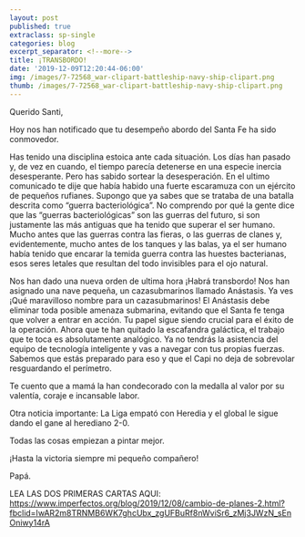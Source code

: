 ```yaml
---
layout: post
published: true
extraclass: sp-single
categories: blog
excerpt_separator: <!--more-->
title: ¡TRANSBORDO!
date: '2019-12-09T12:20:44-06:00'
img: /images/7-72568_war-clipart-battleship-navy-ship-clipart.png
thumb: /images/7-72568_war-clipart-battleship-navy-ship-clipart.png
---
```

Querido Santi, 

Hoy nos han notificado que tu desempeño abordo del Santa Fe ha sido conmovedor.  

<!--more-->

Has tenido una disciplina estoica ante cada situación.  Los días han pasado y, de vez en cuando, el tiempo parecía detenerse en una especie inercia desesperante. Pero has sabido sortear la desesperación. En el ultimo comunicado te dije que había habido una fuerte escaramuza con un ejército de pequeños rufianes. Supongo que ya sabes que se trataba de una batalla descrita como “guerra bacteriológica”. No comprendo por qué la gente dice que las “guerras bacteriológicas” son las guerras del futuro, si son justamente las más antiguas que ha tenido que superar el ser humano. Mucho antes que las guerras contra las fieras, o las guerras de clanes y, evidentemente, mucho antes de los tanques y las balas, ya el ser humano había tenido que encarar la temida guerra contra las huestes bacterianas, esos seres letales que resultan del todo invisibles para el ojo natural. 

Nos han dado una nueva orden de ultima hora ¡Habrá transbordo! Nos han asignado una nave pequeña, un cazasubmarinos llamado Anástasis. Ya ves ¡Qué maravilloso nombre para un cazasubmarinos! El Anástasis debe eliminar toda posible amenaza submarina, evitando que el Santa fe tenga que volver a entrar en acción. Tu papel sigue siendo crucial para el éxito de la operación. Ahora que te han quitado la escafandra galáctica, el trabajo que te toca es absolutamente analógico. Ya no tendrás la asistencia del equipo de tecnología inteligente y vas a navegar con tus propias fuerzas. Sabemos que estás preparado para eso y que el Capi no deja de sobrevolar resguardando el perímetro. 

Te cuento que a mamá la han condecorado con la medalla al valor por su valentía, coraje e incansable labor.  

Otra noticia importante: La Liga empató con Heredia y el global le sigue dando el gane al herediano 2-0. 

Todas las cosas empiezan a pintar mejor.

¡Hasta la victoria siempre mi pequeño compañero!

Papá.

LEA LAS DOS PRIMERAS CARTAS AQUI: https://www.imperfectos.org/blog/2019/12/08/cambio-de-planes-2.html?fbclid=IwAR2m8TRNMB6WK7ghcUbx_zgUFBuRf8nWviSr6_zMj3JWzN_sEnOniwy14rA
